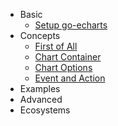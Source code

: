 - Basic
    - [Setup go-echarts](en-us/)
- Concepts
    - [First of All](en-us/dive-into)
    - [Chart Container](en-us/chart-container)
    - [Chart Options](en-us/chart-options)
    - [Event and Action](en-us/event-and-action)
- Examples
- Advanced
- Ecosystems